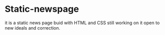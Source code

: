 # Static-newspage
it is a static news page 
buid with HTML and CSS
still working on it
open to new ideals and correction.
